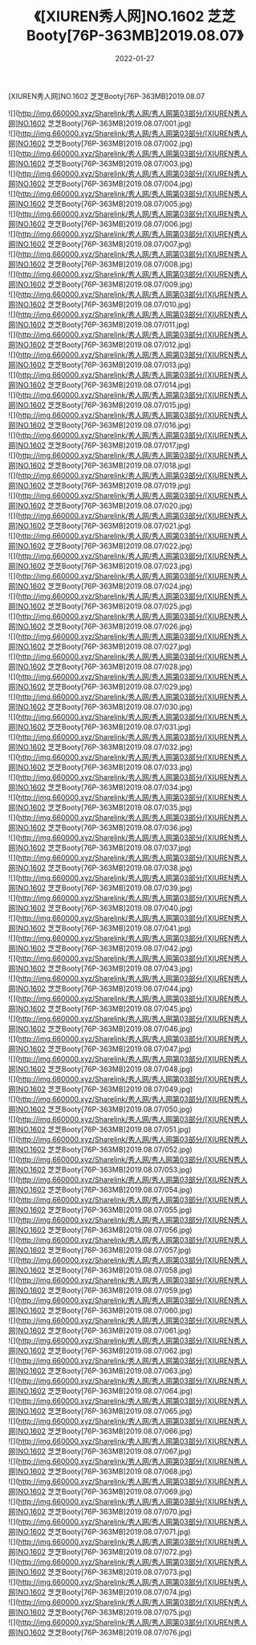 ﻿---
layout: post
title:  《[XIUREN秀人网]NO.1602 芝芝Booty[76P-363MB]2019.08.07》
date:   2022-01-27
img: http://img.660000.xyz/Sharelink/秀人网/秀人网第03部分/[XIUREN秀人网]NO.1602 芝芝Booty[76P-363MB]2019.08.07/000.jpg
categories: [美女, 清纯, 唯美]
---

[XIUREN秀人网]NO.1602 芝芝Booty[76P-363MB]2019.08.07

 ![](http://img.660000.xyz/Sharelink/秀人网/秀人网第03部分/[XIUREN秀人网]NO.1602 芝芝Booty[76P-363MB]2019.08.07/001.jpg) <br>![](http://img.660000.xyz/Sharelink/秀人网/秀人网第03部分/[XIUREN秀人网]NO.1602 芝芝Booty[76P-363MB]2019.08.07/002.jpg) <br>![](http://img.660000.xyz/Sharelink/秀人网/秀人网第03部分/[XIUREN秀人网]NO.1602 芝芝Booty[76P-363MB]2019.08.07/003.jpg) <br>![](http://img.660000.xyz/Sharelink/秀人网/秀人网第03部分/[XIUREN秀人网]NO.1602 芝芝Booty[76P-363MB]2019.08.07/004.jpg) <br>![](http://img.660000.xyz/Sharelink/秀人网/秀人网第03部分/[XIUREN秀人网]NO.1602 芝芝Booty[76P-363MB]2019.08.07/005.jpg) <br>![](http://img.660000.xyz/Sharelink/秀人网/秀人网第03部分/[XIUREN秀人网]NO.1602 芝芝Booty[76P-363MB]2019.08.07/006.jpg) <br>![](http://img.660000.xyz/Sharelink/秀人网/秀人网第03部分/[XIUREN秀人网]NO.1602 芝芝Booty[76P-363MB]2019.08.07/007.jpg) <br>![](http://img.660000.xyz/Sharelink/秀人网/秀人网第03部分/[XIUREN秀人网]NO.1602 芝芝Booty[76P-363MB]2019.08.07/008.jpg) <br>![](http://img.660000.xyz/Sharelink/秀人网/秀人网第03部分/[XIUREN秀人网]NO.1602 芝芝Booty[76P-363MB]2019.08.07/009.jpg) <br>![](http://img.660000.xyz/Sharelink/秀人网/秀人网第03部分/[XIUREN秀人网]NO.1602 芝芝Booty[76P-363MB]2019.08.07/010.jpg) <br>![](http://img.660000.xyz/Sharelink/秀人网/秀人网第03部分/[XIUREN秀人网]NO.1602 芝芝Booty[76P-363MB]2019.08.07/011.jpg) <br>![](http://img.660000.xyz/Sharelink/秀人网/秀人网第03部分/[XIUREN秀人网]NO.1602 芝芝Booty[76P-363MB]2019.08.07/012.jpg) <br>![](http://img.660000.xyz/Sharelink/秀人网/秀人网第03部分/[XIUREN秀人网]NO.1602 芝芝Booty[76P-363MB]2019.08.07/013.jpg) <br>![](http://img.660000.xyz/Sharelink/秀人网/秀人网第03部分/[XIUREN秀人网]NO.1602 芝芝Booty[76P-363MB]2019.08.07/014.jpg) <br>![](http://img.660000.xyz/Sharelink/秀人网/秀人网第03部分/[XIUREN秀人网]NO.1602 芝芝Booty[76P-363MB]2019.08.07/015.jpg) <br>![](http://img.660000.xyz/Sharelink/秀人网/秀人网第03部分/[XIUREN秀人网]NO.1602 芝芝Booty[76P-363MB]2019.08.07/016.jpg) <br>![](http://img.660000.xyz/Sharelink/秀人网/秀人网第03部分/[XIUREN秀人网]NO.1602 芝芝Booty[76P-363MB]2019.08.07/017.jpg) <br>![](http://img.660000.xyz/Sharelink/秀人网/秀人网第03部分/[XIUREN秀人网]NO.1602 芝芝Booty[76P-363MB]2019.08.07/018.jpg) <br>![](http://img.660000.xyz/Sharelink/秀人网/秀人网第03部分/[XIUREN秀人网]NO.1602 芝芝Booty[76P-363MB]2019.08.07/019.jpg) <br>![](http://img.660000.xyz/Sharelink/秀人网/秀人网第03部分/[XIUREN秀人网]NO.1602 芝芝Booty[76P-363MB]2019.08.07/020.jpg) <br>![](http://img.660000.xyz/Sharelink/秀人网/秀人网第03部分/[XIUREN秀人网]NO.1602 芝芝Booty[76P-363MB]2019.08.07/021.jpg) <br>![](http://img.660000.xyz/Sharelink/秀人网/秀人网第03部分/[XIUREN秀人网]NO.1602 芝芝Booty[76P-363MB]2019.08.07/022.jpg) <br>![](http://img.660000.xyz/Sharelink/秀人网/秀人网第03部分/[XIUREN秀人网]NO.1602 芝芝Booty[76P-363MB]2019.08.07/023.jpg) <br>![](http://img.660000.xyz/Sharelink/秀人网/秀人网第03部分/[XIUREN秀人网]NO.1602 芝芝Booty[76P-363MB]2019.08.07/024.jpg) <br>![](http://img.660000.xyz/Sharelink/秀人网/秀人网第03部分/[XIUREN秀人网]NO.1602 芝芝Booty[76P-363MB]2019.08.07/025.jpg) <br>![](http://img.660000.xyz/Sharelink/秀人网/秀人网第03部分/[XIUREN秀人网]NO.1602 芝芝Booty[76P-363MB]2019.08.07/026.jpg) <br>![](http://img.660000.xyz/Sharelink/秀人网/秀人网第03部分/[XIUREN秀人网]NO.1602 芝芝Booty[76P-363MB]2019.08.07/027.jpg) <br>![](http://img.660000.xyz/Sharelink/秀人网/秀人网第03部分/[XIUREN秀人网]NO.1602 芝芝Booty[76P-363MB]2019.08.07/028.jpg) <br>![](http://img.660000.xyz/Sharelink/秀人网/秀人网第03部分/[XIUREN秀人网]NO.1602 芝芝Booty[76P-363MB]2019.08.07/029.jpg) <br>![](http://img.660000.xyz/Sharelink/秀人网/秀人网第03部分/[XIUREN秀人网]NO.1602 芝芝Booty[76P-363MB]2019.08.07/030.jpg) <br>![](http://img.660000.xyz/Sharelink/秀人网/秀人网第03部分/[XIUREN秀人网]NO.1602 芝芝Booty[76P-363MB]2019.08.07/031.jpg) <br>![](http://img.660000.xyz/Sharelink/秀人网/秀人网第03部分/[XIUREN秀人网]NO.1602 芝芝Booty[76P-363MB]2019.08.07/032.jpg) <br>![](http://img.660000.xyz/Sharelink/秀人网/秀人网第03部分/[XIUREN秀人网]NO.1602 芝芝Booty[76P-363MB]2019.08.07/033.jpg) <br>![](http://img.660000.xyz/Sharelink/秀人网/秀人网第03部分/[XIUREN秀人网]NO.1602 芝芝Booty[76P-363MB]2019.08.07/034.jpg) <br>![](http://img.660000.xyz/Sharelink/秀人网/秀人网第03部分/[XIUREN秀人网]NO.1602 芝芝Booty[76P-363MB]2019.08.07/035.jpg) <br>![](http://img.660000.xyz/Sharelink/秀人网/秀人网第03部分/[XIUREN秀人网]NO.1602 芝芝Booty[76P-363MB]2019.08.07/036.jpg) <br>![](http://img.660000.xyz/Sharelink/秀人网/秀人网第03部分/[XIUREN秀人网]NO.1602 芝芝Booty[76P-363MB]2019.08.07/037.jpg) <br>![](http://img.660000.xyz/Sharelink/秀人网/秀人网第03部分/[XIUREN秀人网]NO.1602 芝芝Booty[76P-363MB]2019.08.07/038.jpg) <br>![](http://img.660000.xyz/Sharelink/秀人网/秀人网第03部分/[XIUREN秀人网]NO.1602 芝芝Booty[76P-363MB]2019.08.07/039.jpg) <br>![](http://img.660000.xyz/Sharelink/秀人网/秀人网第03部分/[XIUREN秀人网]NO.1602 芝芝Booty[76P-363MB]2019.08.07/040.jpg) <br>![](http://img.660000.xyz/Sharelink/秀人网/秀人网第03部分/[XIUREN秀人网]NO.1602 芝芝Booty[76P-363MB]2019.08.07/041.jpg) <br>![](http://img.660000.xyz/Sharelink/秀人网/秀人网第03部分/[XIUREN秀人网]NO.1602 芝芝Booty[76P-363MB]2019.08.07/042.jpg) <br>![](http://img.660000.xyz/Sharelink/秀人网/秀人网第03部分/[XIUREN秀人网]NO.1602 芝芝Booty[76P-363MB]2019.08.07/043.jpg) <br>![](http://img.660000.xyz/Sharelink/秀人网/秀人网第03部分/[XIUREN秀人网]NO.1602 芝芝Booty[76P-363MB]2019.08.07/044.jpg) <br>![](http://img.660000.xyz/Sharelink/秀人网/秀人网第03部分/[XIUREN秀人网]NO.1602 芝芝Booty[76P-363MB]2019.08.07/045.jpg) <br>![](http://img.660000.xyz/Sharelink/秀人网/秀人网第03部分/[XIUREN秀人网]NO.1602 芝芝Booty[76P-363MB]2019.08.07/046.jpg) <br>![](http://img.660000.xyz/Sharelink/秀人网/秀人网第03部分/[XIUREN秀人网]NO.1602 芝芝Booty[76P-363MB]2019.08.07/047.jpg) <br>![](http://img.660000.xyz/Sharelink/秀人网/秀人网第03部分/[XIUREN秀人网]NO.1602 芝芝Booty[76P-363MB]2019.08.07/048.jpg) <br>![](http://img.660000.xyz/Sharelink/秀人网/秀人网第03部分/[XIUREN秀人网]NO.1602 芝芝Booty[76P-363MB]2019.08.07/049.jpg) <br>![](http://img.660000.xyz/Sharelink/秀人网/秀人网第03部分/[XIUREN秀人网]NO.1602 芝芝Booty[76P-363MB]2019.08.07/050.jpg) <br>![](http://img.660000.xyz/Sharelink/秀人网/秀人网第03部分/[XIUREN秀人网]NO.1602 芝芝Booty[76P-363MB]2019.08.07/051.jpg) <br>![](http://img.660000.xyz/Sharelink/秀人网/秀人网第03部分/[XIUREN秀人网]NO.1602 芝芝Booty[76P-363MB]2019.08.07/052.jpg) <br>![](http://img.660000.xyz/Sharelink/秀人网/秀人网第03部分/[XIUREN秀人网]NO.1602 芝芝Booty[76P-363MB]2019.08.07/053.jpg) <br>![](http://img.660000.xyz/Sharelink/秀人网/秀人网第03部分/[XIUREN秀人网]NO.1602 芝芝Booty[76P-363MB]2019.08.07/054.jpg) <br>![](http://img.660000.xyz/Sharelink/秀人网/秀人网第03部分/[XIUREN秀人网]NO.1602 芝芝Booty[76P-363MB]2019.08.07/055.jpg) <br>![](http://img.660000.xyz/Sharelink/秀人网/秀人网第03部分/[XIUREN秀人网]NO.1602 芝芝Booty[76P-363MB]2019.08.07/056.jpg) <br>![](http://img.660000.xyz/Sharelink/秀人网/秀人网第03部分/[XIUREN秀人网]NO.1602 芝芝Booty[76P-363MB]2019.08.07/057.jpg) <br>![](http://img.660000.xyz/Sharelink/秀人网/秀人网第03部分/[XIUREN秀人网]NO.1602 芝芝Booty[76P-363MB]2019.08.07/058.jpg) <br>![](http://img.660000.xyz/Sharelink/秀人网/秀人网第03部分/[XIUREN秀人网]NO.1602 芝芝Booty[76P-363MB]2019.08.07/059.jpg) <br>![](http://img.660000.xyz/Sharelink/秀人网/秀人网第03部分/[XIUREN秀人网]NO.1602 芝芝Booty[76P-363MB]2019.08.07/060.jpg) <br>![](http://img.660000.xyz/Sharelink/秀人网/秀人网第03部分/[XIUREN秀人网]NO.1602 芝芝Booty[76P-363MB]2019.08.07/061.jpg) <br>![](http://img.660000.xyz/Sharelink/秀人网/秀人网第03部分/[XIUREN秀人网]NO.1602 芝芝Booty[76P-363MB]2019.08.07/062.jpg) <br>![](http://img.660000.xyz/Sharelink/秀人网/秀人网第03部分/[XIUREN秀人网]NO.1602 芝芝Booty[76P-363MB]2019.08.07/063.jpg) <br>![](http://img.660000.xyz/Sharelink/秀人网/秀人网第03部分/[XIUREN秀人网]NO.1602 芝芝Booty[76P-363MB]2019.08.07/064.jpg) <br>![](http://img.660000.xyz/Sharelink/秀人网/秀人网第03部分/[XIUREN秀人网]NO.1602 芝芝Booty[76P-363MB]2019.08.07/065.jpg) <br>![](http://img.660000.xyz/Sharelink/秀人网/秀人网第03部分/[XIUREN秀人网]NO.1602 芝芝Booty[76P-363MB]2019.08.07/066.jpg) <br>![](http://img.660000.xyz/Sharelink/秀人网/秀人网第03部分/[XIUREN秀人网]NO.1602 芝芝Booty[76P-363MB]2019.08.07/067.jpg) <br>![](http://img.660000.xyz/Sharelink/秀人网/秀人网第03部分/[XIUREN秀人网]NO.1602 芝芝Booty[76P-363MB]2019.08.07/068.jpg) <br>![](http://img.660000.xyz/Sharelink/秀人网/秀人网第03部分/[XIUREN秀人网]NO.1602 芝芝Booty[76P-363MB]2019.08.07/069.jpg) <br>![](http://img.660000.xyz/Sharelink/秀人网/秀人网第03部分/[XIUREN秀人网]NO.1602 芝芝Booty[76P-363MB]2019.08.07/070.jpg) <br>![](http://img.660000.xyz/Sharelink/秀人网/秀人网第03部分/[XIUREN秀人网]NO.1602 芝芝Booty[76P-363MB]2019.08.07/071.jpg) <br>![](http://img.660000.xyz/Sharelink/秀人网/秀人网第03部分/[XIUREN秀人网]NO.1602 芝芝Booty[76P-363MB]2019.08.07/072.jpg) <br>![](http://img.660000.xyz/Sharelink/秀人网/秀人网第03部分/[XIUREN秀人网]NO.1602 芝芝Booty[76P-363MB]2019.08.07/073.jpg) <br>![](http://img.660000.xyz/Sharelink/秀人网/秀人网第03部分/[XIUREN秀人网]NO.1602 芝芝Booty[76P-363MB]2019.08.07/074.jpg) <br>![](http://img.660000.xyz/Sharelink/秀人网/秀人网第03部分/[XIUREN秀人网]NO.1602 芝芝Booty[76P-363MB]2019.08.07/075.jpg) <br>![](http://img.660000.xyz/Sharelink/秀人网/秀人网第03部分/[XIUREN秀人网]NO.1602 芝芝Booty[76P-363MB]2019.08.07/076.jpg) <br>